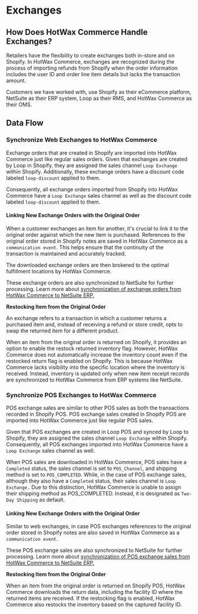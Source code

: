 # Exchanges

## How Does HotWax Commerce Handle Exchanges?

Retailers have the flexibility to create exchanges both in-store and on Shopify. In HotWax Commerce, exchanges are recognized during the process of importing refunds from Shopify when the order information includes the user ID and order line item details but lacks the transaction amount.

Customers we have worked with, use Shopify as their eCommerce platform, NetSuite as their ERP system, Loop as their RMS, and HotWax Commerce as their OMS.

## Data Flow

### Synchronize Web Exchanges to HotWax Commerce

Exchange orders that are created in Shopify are imported into HotWax Commerce just like regular sales orders. Given that exchanges are created by Loop in Shopify, they are assigned the sales channel `Loop Exchange` within Shopify. Additionally, these exchange orders have a discount code labeled `loop-discount` applied to them.

Consequently, all exchange orders imported from Shopify into HotWax Commerce have a `Loop Exchange` sales channel as well as the discount code labeled `loop-discount` applied to them.

#### Linking New Exchange Orders with the Original Order

When a customer exchanges an item for another, it's crucial to link it to the original order against which the new item is purchased. References to the original order stored in Shopify notes are saved in HotWax Commerce as a `communication event`. This helps ensure that the continuity of the transaction is maintained and accurately tracked.

The downloaded exchange orders are then brokered to the optimal fulfillment locations by HotWax Commerce.

These exchange orders are also synchronized to NetSuite for further processing. Learn more about [synchronization of exchange orders from HotWax Commerce to NetSuite ERP.](https://docs.hotwax.co/integration-resources/v/netsuite-integration/supported-integrations/exchanges)

**Restocking Item from the Original Order**

An exchange refers to a transaction in which a customer returns a purchased item and, instead of receiving a refund or store credit, opts to swap the returned item for a different product.

When an item from the original order is returned on Shopify, it provides an option to enable the restock returned inventory flag. However, HotWax Commerce does not automatically increase the inventory count even if the restocked return flag is enabled on Shopify. This is because HotWax Commerce lacks visibility into the specific location where the inventory is received. Instead, inventory is updated only when new item receipt records are synchronized to HotWax Commerce from ERP systems like NetSuite.

### Synchronize POS Exchanges to HotWax Commerce

POS exchange sales are similar to other POS sales as both the transactions recorded in Shopify POS. POS exchange sales created in Shopify POS are imported into HotWax Commerce just like regular POS sales.

Given that POS exchanges are created in Loop POS and synced by Loop to Shopify, they are assigned the sales channel `Loop Exchange` within Shopify. Consequently, all POS exchanges imported into HotWax Commerce have a `Loop Exchange` sales channel as well.

When POS sales are downloaded in HotWax Commerce, POS sales have a `Completed` status, the sales channel is set to `POS_Channel`, and shipping method is set to `POS_COMPLETED`. While, in the case of POS exchange sales, although they also have a `Completed` status, their sales channel is `Loop Exchange.` Due to this distinction, HotWax Commerce is unable to assign their shipping method as POS_COMPLETED. Instead, it is designated as `Two-Day Shipping` as default.

#### Linking New Exchange Orders with the Original Order

Similar to web exchanges, in case POS exchanges references to the original order stored in Shopify notes are also saved in HotWax Commerce as a `communication event`.

These POS exchange sales are also synchronized to NetSuite for further processing. Learn more about [synchronization of POS exchange sales from HotWax Commerce to NetSuite ERP.](https://docs.hotwax.co/integration-resources/v/netsuite-integration/supported-integrations/exchanges)

**Restocking Item from the Original Order**

When an item from the original order is returned on Shopify POS, HotWax Commerce downloads the return data, including the facility ID where the returned items are received. If the restocking flag is enabled, HotWax Commerce also restocks the inventory based on the captured facility ID.
